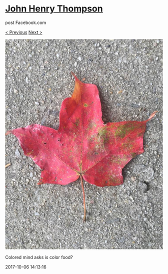 # [John Henry Thompson](../README.md)
post Facebook.com

[< Previous](2017-10-06-6.md) [Next >](2017-10-06-8.md)

[![](../media/2017-10-06/Timeline-Photos-Colored-mind-asks-is-color-food-3.jpg)](../README.md)

Colored mind asks is color food?

2017-10-06 14:13:16